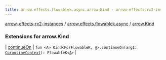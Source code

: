 ```yaml
---
title: arrow.effects.flowablek.async.arrow.Kind - arrow-effects-rx2-instances
---
```


[arrow-effects-rx2-instances](../../index.html) / [arrow.effects.flowablek.async](../index.html) / [arrow.Kind](./index.html)

### Extensions for arrow.Kind

| [continueOn](continue-on.html) | `fun <A> Kind<ForFlowableK, `[`A`](continue-on.html#A)`>.continueOn(arg1: `[`CoroutineContext`](https://kotlinlang.org/api/latest/jvm/stdlib/kotlin.coroutines/-coroutine-context/index.html)`): FlowableK<`[`A`](continue-on.html#A)`>` |

